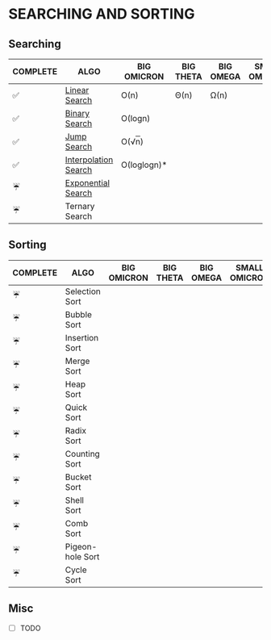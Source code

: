 # SEARCHING AND SORTING

## Searching
COMPLETE | ALGO | BIG OMICRON | BIG THETA | BIG OMEGA | SMALL OMICRON | SMALL OMEGA
--- | --- | --- | --- | --- | --- | ---
:white_check_mark: | [Linear Search](./linear_search/) | &Omicron;(n) | &Theta;(n) | &Omega;(n)| |
:white_check_mark: | [Binary Search](./binary_search/) | &Omicron;(logn) | | | |
:white_check_mark: | [Jump Search](./jump_search/) | &Omicron;(&radic;<span style="text-decoration: overline">n</span>)| | | |
:white_check_mark: | [Interpolation Search](./interpolation_search/) | &Omicron;(loglogn)* | | | |
:umbrella: | [Exponential Search](./exponential_search/) | | | | |
:umbrella: | Ternary Search | | | | |

## Sorting
COMPLETE | ALGO | BIG OMICRON | BIG THETA | BIG OMEGA | SMALL OMICRON | SMALL OMEGA
--- | --- | --- | --- | --- | --- | ---
:umbrella: | Selection Sort | | | | |
:umbrella: | Bubble Sort | | | | |
:umbrella: | Insertion Sort | | | | |
:umbrella: | Merge Sort | | | | |
:umbrella: | Heap Sort | | | | |
:umbrella: | Quick Sort | | | | |
:umbrella: | Radix Sort | | | | |
:umbrella: | Counting Sort | | | | |
:umbrella: | Bucket Sort | | | | |
:umbrella: | Shell Sort | | | | |
:umbrella: | Comb Sort | | | | |
:umbrella: | Pigeon-hole Sort | | | | |
:umbrella: | Cycle Sort | | | | |

## Misc
- [ ] TODO
